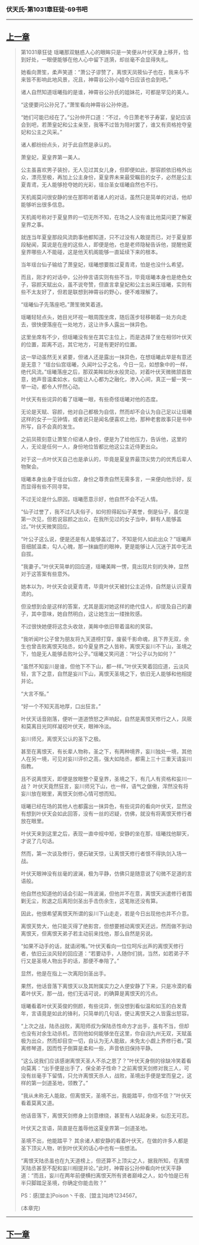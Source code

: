 ### 伏天氏-第1031章狂徒-69书吧

--------
[上一章](./d3be7786995c2db5345bf9f590aea864.md)
--------


>
>
>
>第1031章狂徒
>瑶曦那双魅惑人心的眼眸只是一笑便从叶伏天身上移开，恰到好处，一眼便能够在他人心中留下涟漪，却丝毫不会显得失礼。
>
>她看向萧笙，柔声笑道：“萧公子谬赞了，离恨天凤筱仙子也在，我来与不来皆不影响此地风景，况且，神霄谷公孙小姐今日应该也会到吧。”
>
>诸人自然知道瑶曦指的是谁，神霄谷公孙氏的姐妹花，可都是罕见的美人。
>
>“这便要问公孙兄了。”萧笙看向神霄谷公孙仲道。
>
>“她们可能已经在了。”公孙仲开口道：“不过，今日萧老爷子寿宴，皇妃应该会到吧，若萧皇妃和公主亲至，我等不过皆为陪衬罢了，谁又有资格抢夺皇妃和公主之风采。”
>
>诸人都纷纷点头，对于此自然是承认的。
>
>萧皇妃，夏皇界第一美人。
>
>公主虽喜欢男子装扮，无人见过其女儿身，但即便如此，那容颜依旧格外出众，漂亮至极，再加上公主身份，夏皇界未来最受瞩目的女子，必然是公主夏青鸢，无人能够抢夺她的光彩，瑶台圣女瑶曦自然也不行。
>
>天机阁莫问很安静的坐在那聆听着诸人的对话，虽然只是简单的对话，他却能够听出很多信息。
>
>天机阁号称对于夏皇界的一切无所不知，在场之人没有谁比他莫问更了解夏皇界之事。
>
>就连当年夏皇那段风流韵事他都知道，只不过没有人敢提而已，对于夏皇那段秘闻，莫说是在座的这些人，即便是他，也是老师隐秘告诉他，提醒他夏皇界哪些人不能碰，这是他天机阁能够一直延续下来的根本。
>
>当年瑶台仙子输给了萧皇妃，瑶曦想要胜过夏青鸢，怕是也没什么希望。
>
>而且，刚才的对话中，公孙仲言语实则有些不当，毕竟瑶曦本身也是绝色女子，容颜天赋出众，虽不说夸赞，但直言拿皇妃和公主出来压瑶曦，实则有些不太友好了，但若是联想到神霄谷的野心，便不难理解了。
>
>“瑶曦仙子先落座吧。”萧笙微笑着道。
>
>瑶曦轻轻点头，她目光环视一眼周围坐席，随后莲步轻移朝着一处方向走去，很快便落座在一处地方，这让许多人露出一抹异色。
>
>这里坐席有不少，但瑶曦没有坐在其它主位上，而是选择了坐在相邻叶伏天的位置，距离不远，其它地方，可是有更好的位置。
>
>这一举动虽然无关紧要，但诸人还是露出一抹异色，在想瑶曦此举是有意还是无意？
>“瑶台仙宫瑶曦，久闻叶公子之名，今日一见，如想象中的一样，绝代风流。”瑶曦落座之后，那双美眸如秋水般灵动，对着叶伏天微微颔首致意，她声音温柔如水，似能让人心都为之融化，渗入心间，真正一颦一笑一举一动，都令人怦然心动。
>
>叶伏天有些诧异的看了瑶曦一眼，有些奇怪瑶曦对他的态度。
>
>无论是天赋、容颜，他对自己都极为自信，然而却不会认为自己足以让瑶曦这样的女子一见钟情，或者说只是闻名便喜欢上他，那种老套故事只是书中所写，自不会真的发生。
>
>之前凤筱刻意让萧笙介绍诸人身份，便是为了给他压力，告诉他，这里的人，无论是任何一人，身份地位皆都比他这公主近侍更出众。
>
>对于这一点叶伏天自己也是承认的，毕竟是夏皇界最顶尖势力的优秀后辈人物聚会。
>
>瑶曦本身出身于瑶台仙宫，身份之尊贵自然无需多言，一来便向他示好，反而显得有些不同寻常。
>
>不过无论是什么原因，瑶曦愿意示好，他自然不会不近人情。
>
>“仙子过誉了，我不过凡夫俗子，如何担得起仙子美誉，倒是仙子，虽仅是第一次见，但若说容颜之出众，在我所见过的女子当中，鲜有人能够盖过。”叶伏天微笑回应。
>
>“叶公子这么说，便是还是有人能够盖过了，不知是何人如此出众？”瑶曦声音细腻温柔，勾人心魄，那一抹幽怨的眼神，更是能够让人沉迷于其中无法自拔。
>
>“我妻子。”叶伏天简单的回应道，瑶曦美眸一愣，竟出现片刻的失神，显然对于这答案有些意外。
>
>她本以为，叶伏天会说夏青鸢，毕竟叶伏天被封公主近侍，自然是认识夏青鸢的。
>
>但没想到会是这样的答案，尤其是面对她这样的绝代佳人，却提及自己的妻子，其中意味，她自然明白，这让她生出一缕挫败感。
>
>不过很快她便将这念头收敛，美眸中依旧带着温和的笑容。
>
>“我听闻叶公子曾为朋友将九天道榜打穿，废裴千影命魂，且下界无双，余生也曾击败离恨天陆丞，如今夏皇界之人皆称，离恨天妄川不下山，圣境之下，怕是无人能够击败叶公子。”瑶曦又笑问道：“叶公子以为如何？”
>
>“虽然不知妄川是谁，但他下不下山，都一样。”叶伏天笑着回应道，云淡风轻，言下之意，自然是妄川下山，离恨天圣境之下，依旧无人能够和他相提并论。
>
>“大言不惭。”
>
>“好一个不知天高地厚，口出狂言。”
>
>叶伏天话音刚落，便听一道道愤怒之声响起，自然是离恨天修行之人，凤筱和莫离目光同样凝视叶伏天，眼神冷淡。
>
>妄川师兄，离恨天公认的圣下之极。
>
>甚至在离恨天，有长辈人物称，圣之下，有两种境界，妄川独处一境，其他人在另一境，可见对妄川评价之高，强大如陆丞，都需上三十三重天请妄川指教。
>
>且不说离恨天，即便是放眼整个夏皇界，圣境之下，有几人有资格和妄川一战？
>叶伏天竟然狂言，妄川师兄下山，也一样，语气之倨傲，浑然没有将妄川放在眼里，离恨天剑修心情可想而知。
>
>瑶曦已经在场的其他人也都露出一抹异色，有些诧异的看向叶伏天，显然没有想到叶伏天会如此回答，没有一丝的迟疑，仿佛，就没有将离恨天修行者放在眼里。
>
>叶伏天来到这里之后，表现一直中规中矩，安静的坐在那，瑶曦找他聊天，才说了几句话。
>
>然而，第一次谈及修行，便石破天惊，让离恨天修行者恨不得执剑入场一战。
>
>叶伏天眼神没有丝毫的波澜，极为平静，仿佛只是随意说了句微不足道的言语般。
>
>他自然也知道他的话会引起一阵波澜，但他并不在意，离恨天派遣修行者围剿无尘，败退之后离阳剑圣出手击伤余生，这笔账还没有算。
>
>因此，他很希望离恨天所谓的妄川下山走走，若是今日出现他也并不介意。
>
>离恨天势大，他只能灭得了绝影宫，但想要撼动离恨天还远，然而做不到动离恨天，但离恨天弟子若主动前来找他，那么自然是另说。
>
>“如果不动手的话，就请闭嘴。”叶伏天看向一位位呵斥出声的离恨天修行者，依旧云淡风轻的回应道：“若要动手，人随你们挑，当然，如若弟子不行又是圣境人物出手的话，那便不奉陪了。”
>
>显然，他是在指上一次离阳剑圣出手。
>
>果然，他话音落下离恨天以及其附属实力之人便安静了下来，只是冷漠的看着叶伏天，那一战，他们无话可说，的确算是离恨天的污点。
>
>瑶曦看着叶伏天英俊的侧颜，有些诧异，倒没想到看似温和如玉的白发青年，言语竟是如此的锋利，只简单的几句话，便让离恨天之人皆露出怒容。
>
>“上次之战，陆丞战败，离阳师叔为保陆丞性命方才出手，虽有不当，但却也没有对余生动杀机，否则他如何能够坐在这里，你自诩九州无双，天赋虽极为出众，然而却目空一切，自认为无人能敌，未免太小觑上界修行者。”莫离修琴道，因而性子倒算是柔和一些，声音依旧保持平静。
>
>“这么说我们应该感谢离恨天圣人不杀之恩了？”叶伏天身侧的徐缺冷笑着看向莫离：“出手便是出手了，保全弟子性命？之前离恨天剑修对我三人，可没有丝毫手下留情，只允许离恨天杀人，战败，圣境出手便是堂而皇之，这样的第一剑道圣地，领教了。”
>
>“我从未称无人能敌，但离恨天，圣境不出，我能踏平，你信不信？”叶伏天看着莫离又道。
>
>他话音落下，离恨天剑修身上剑意缭绕，甚至有人站起身来，似忍无可忍。
>
>叶伏天之言语，简直是在羞辱他这夏皇界第一剑道圣地。
>
>圣境不出，他能踏平？
>其余诸人都安静的看着叶伏天，在做的许多人都是圣下顶尖人物，听到叶伏天的话心中也有一些想法。
>
>“离恨天陆丞虽也在九天道榜上，但还算不上顶尖之人，据我所知，在离恨天陆丞甚至不配和妄川相提并论。”此时，神霄谷公孙仲看向叶伏天平静道：“而且，妄川在两年前便横扫离恨天所有贤者巅峰之人，如今怕是已有半只脚踏足圣境，你确定你能击败？”
>
>PS：感[盟主]Poison丶千夜、[盟主]咕咚1234567。
>
>(本章完)
>
>

--------
[下一章](./18f229e2b3bbe0f8048844aff8a304d8.md)
--------
